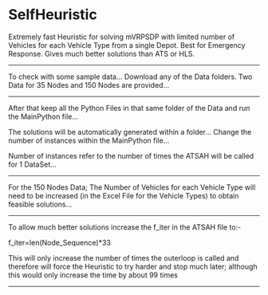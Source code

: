 # SelfHeuristic
Extremely fast Heuristic for solving mVRPSDP with limited number of Vehicles for each Vehicle Type from a single Depot. Best for Emergency Response. Gives much better solutions than ATS or HLS.

*******************************************************************************************************************

To check with some sample data... Download any of the Data folders. Two Data for 35 Nodes and 150 Nodes are provided...

*******************************************************************************************************************

After that keep all the Python Files in that same folder of the Data and run the MainPython file...

The solutions will be automatically generated within a folder... Change the number of instances within the MainPython file...

Number of instances refer to the number of times the ATSAH will be called for 1 DataSet...

*******************************************************************************************************************

For the 150 Nodes Data; The Number of Vehicles for each Vehicle Type will need to be increased (in the Excel File for the Vehicle Types) to obtain feasible solutions...

*******************************************************************************************************************

To allow much better solutions increase the f_iter in the ATSAH file to:-

f_iter=len(Node_Sequence)*33

This will only increase the number of times the outerloop is called and therefore will force the Heuristic to try harder and stop much later; although this would only increase the time by about 99 times
*******************************************************************************************************************
